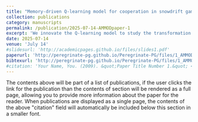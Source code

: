 ```yaml
---
title: "Memory-driven Q-learning model for cooperation in snowdrift game with dynamic behavioral types"
collection: publications
category: manuscripts
permalink: /publication/2025-07-14-AMMODpaper-1
excerpt: 'We innovate the Q-learning model to study the transformation of agents’ behavior types and introduce the memory factor into the calculation of rewards, discovering the importance of immediate rewards in promoting cooperation in evolutionary game.'
date: 2025-07-14
venue: 'July 14'
#slidesurl: 'http://academicpages.github.io/files/slides1.pdf'
paperurl: 'http://peregrinate-pg.github.io/Peregrinate-PG/files/1_AMMOD_paper.pdf'
bibtexurl: 'http://peregrinate-pg.github.io/Peregrinate-PG/files/1_AMMOD_bibtex.bib'
#citation: 'Your Name, You. (2009). &quot;Paper Title Number 1.&quot; <i>Journal 1</i>. 1(1).'
---
```

The contents above will be part of a list of publications, if the user clicks the link for the publication than the contents of section will be rendered as a full page, allowing you to provide more information about the paper for the reader. When publications are displayed as a single page, the contents of the above "citation" field will automatically be included below this section in a smaller font.
